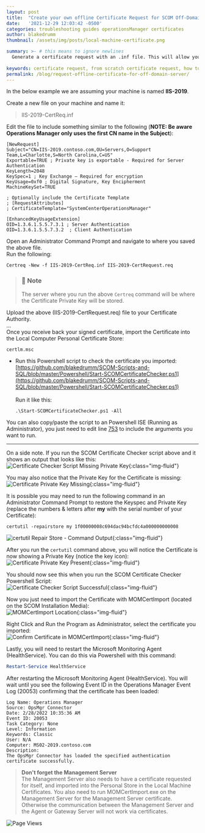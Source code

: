 ```yaml
---
layout: post
title:  "Create your own offline Certificate Request for SCOM Off-Domain Server"
date:   '2021-12-29 12:03:42 -0500'
categories: troubleshooting guides operationsManager certificates
author: blakedrumm
thumbnail: /assets/img/posts/local-machine-certificate.png

summary: >- # this means to ignore newlines
  Generate a certificate request with an .inf file. This will allow you to specify all the settings that are required and give you more control over your certificate request.
  
keywords: certificate request, from scratch certificate request, how to create certificate request, how to make cert request, scom certificate request, certificate for scom, scom gateway certificate, scom agent certificate, scom workgroup certificate, how to create scom certificate, How to monitor untrusted servers in SCOM, How do I create a SCOM client certificate
permalink: /blog/request-offline-certificate-for-off-domain-server/
---
```

In the below example we are assuming your machine is named **IIS-2019**.

Create a new file on your machine and name it:
> IIS-2019-CertReq.inf

Edit the file to include something similar to the following (**NOTE: Be aware Operations Manager only uses the first CN name in the Subject**):
```
[NewRequest]
Subject="CN=IIS-2019.contoso.com,OU=Servers,O=Support Team,L=Charlotte,S=North Carolina,C=US"
Exportable=TRUE ; Private key is exportable - Required for Server Authentication
KeyLength=2048
KeySpec=1 ; Key Exchange – Required for encryption
KeyUsage=0xf0 ; Digital Signature, Key Encipherment
MachineKeySet=TRUE

; Optionally include the Certificate Template
; [RequestAttributes]
; CertificateTemplate="SystemCenterOperationsManager"

[EnhancedKeyUsageExtension]
OID=1.3.6.1.5.5.7.3.1 ; Server Authentication
OID=1.3.6.1.5.5.7.3.2  ; Client Authentication
```
Open an Administrator Command Prompt and navigate to where you saved the above file. \
Run the following:
```
Certreq -New -f IIS-2019-CertReq.inf IIS-2019-CertRequest.req
```

  > ### :notebook: Note
  > The server where you run the above `Certreq` command will be where the Certificate Private Key will be stored.

Upload the above (IIS-2019-CertRequest.req) file to your Certificate Authority. \
... \
Once you receive back your signed certificate, import the Certificate into the Local Computer Personal Certificate Store:
```
certlm.msc
```

* Run this Powershell script to check the certificate you imported: \
[https://github.com/blakedrumm/SCOM-Scripts-and-SQL/blob/master/Powershell/Start-SCOMCertificateChecker.ps1](https://github.com/blakedrumm/SCOM-Scripts-and-SQL/blob/master/Powershell/Start-SCOMCertificateChecker.ps1) \
 \
Run it like this:
  ```
  .\Start-SCOMCertificateChecker.ps1 -All
  ```
You can also copy/paste the script to an Powershell ISE (Running as Administrator), you just need to edit line [753](https://github.com/blakedrumm/SCOM-Scripts-and-SQL/blob/master/Powershell/Start-SCOMCertificateChecker.ps1#753) to include the arguments you want to run.

---

On a side note. If you run the SCOM Certificate Checker script above and it shows an output that looks like this: \
![Certificate Checker Script Missing Private Key](/assets/img/posts/scom-cert-checker-missingkey.png){:class="img-fluid"}

You may also notice that the Private Key for the Certificate is missing: \
![Certificate Private Key Missing](/assets/img/posts/certificate-private-key-notpresent.png){:class="img-fluid"}

It is possible you may need to run the following command in an Administrator Command Prompt to restore the Keyspec and Private Key (replace the numbers & letters after __my__ with the serial number of your Certificate):
```
certutil -repairstore my 1f00000008c694dac94bcfdc4a000000000008
```

![certutil Repair Store - Command Output](/assets/img/posts/certutil-output.png){:class="img-fluid"}

After you run the `certutil` command above, you will notice the Certificate is now showing a Private Key (notice the key icon): \
![Certificate Private Key Present](/assets/img/posts/certificate-private-key-present.png){:class="img-fluid"}

You should now see this when you run the SCOM Certificate Checker Powershell Script: \
![Certificate Checker Script Successful](/assets/img/posts/scom-cert-checker-successful.png){:class="img-fluid"}

Now you just need to import the Certificate with MOMCertImport (located on the SCOM Installation Media): \
![MOMCertImport Location](/assets/img/posts/momcertimport-file.png){:class="img-fluid"}

Right Click and Run the Program as Administrator, select the certificate you imported: \
![Confirm Certificate in MOMCertImport](/assets/img/posts/momcertimport-certificate.png){:class="img-fluid"}

Lastly, you will need to restart the Microsoft Monitoring Agent (HealthService). You can do this via Powershell with this command:
```powershell
Restart-Service HealthService
```

After restarting the Microsoft Monitoring Agent (HealthService). You will wait until you see the following Event ID in the Operations Manager Event Log (20053) confirming that the certificate has been loaded:
```
Log Name: Operations Manager
Source: OpsMgr Connector
Date: 2/28/2022 10:35:36 AM
Event ID: 20053
Task Category: None
Level: Information
Keywords: Classic
User: N/A
Computer: MS02-2019.contoso.com
Description:
The OpsMgr Connector has loaded the specified authentication certificate successfully.
```

> **Don't forget the Management Server** \
> The Management Server also needs to have a certificate requested for itself, and imported into the Personal Store in the Local Machine Certificates. You also need to run MOMCertImport.exe on the Management Server for the Management Server certificate. Otherwise the communication between the Management Server and the Agent or Gateway Server will not work via certificates.

![Page Views](https://counter.blakedrumm.com/count/tag.svg?url=blakedrumm.com/blog/request-offline-certificate-for-off-domain-server/)

<!--
Having trouble with Pages? Check out our [documentation](https://docs.github.com/categories/github-pages-basics/) or [contact support](https://support.github.com/contact) and we’ll help you sort it out.

Tip:
To add auto-size pictures:
![/assets/img/posts/example.jpg](/assets/img/posts/example.jpg){:class="img-fluid"}
-->
